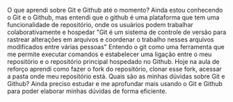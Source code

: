 O que aprendi sobre Git e Github até o momento?
Ainda estou conhecendo o Git e o Github, mas entendi que o github é uma plataforma que tem uma funcionalidade de repositório, onde os usuários podem trabalhar colaborativamente e hospedar
"Git é um sistema de controle de versão para rastrear alterações em arquivos e coordenar o trabalho nesses arquivos modificados entre várias pessoas" Entendo o git como uma ferramenta que me permite executar comandos e estabelecer uma ligação entre o meu repositório e o repositório principal hospedado no Github. Hoje na aula de reforço aprendi como fazer o fork do repositório, clonar esse fork, acessar a pasta onde meu repositório está.
Quais são as minhas dúvidas sobre Git e Github?
Ainda preciso estudar e me aprofundar mais usando o Git e Github para poder elaborar minhas dúvidas de forma eficiente.